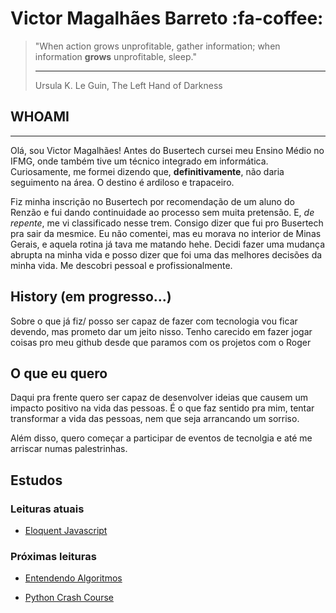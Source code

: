 # Victor Magalhães Barreto :fa-coffee:

> "When action grows unprofitable, gather information; when information **grows** unprofitable, sleep."
> ****
> Ursula K. Le Guin, The Left Hand of Darkness

## WHOAMI
****
Olá, sou Victor Magalhães! Antes do Busertech cursei meu Ensino Médio no IFMG, onde também tive um técnico integrado em informática. Curiosamente, me formei dizendo que, **definitivamente**, não daria seguimento na área. O destino é ardiloso e trapaceiro.

Fiz minha inscrição no Busertech por recomendação de um aluno do Renzão e fui dando continuidade ao processo sem muita pretensão. E, *de repente*, me vi classificado nesse trem. Consigo dizer que fui pro Busertech pra sair da mesmice. Eu não comentei, mas eu morava no interior de Minas Gerais, e aquela rotina já tava me matando hehe. Decidi fazer uma mudança abrupta na minha vida e posso dizer que foi uma das melhores decisões da minha vida. Me descobri pessoal e profissionalmente.

## History (em progresso...)

Sobre o que já fiz/ posso ser capaz de fazer com tecnologia vou ficar devendo, mas prometo dar um jeito nisso. Tenho carecido em fazer jogar coisas pro meu github desde que paramos com os projetos com o Roger

## O que eu quero

Daqui pra frente quero ser capaz de desenvolver ideias que causem um impacto positivo na vida das pessoas. É o que faz sentido pra mim, tentar transformar a vida das pessoas, nem que seja arrancando um sorriso.

Além disso, quero começar a participar de eventos de tecnolgia e até me arriscar numas palestrinhas.

## Estudos 

### Leituras atuais

- [Eloquent Javascript](https://eloquentjavascript.net/)

### Próximas leituras

- [Entendendo Algoritmos](https://www.amazon.com.br/Entendendo-Algoritmos-Ilustrado-Programadores-Curiosos/dp/8575225634/ref=sr_1_1?crid=14WKAVD5EWGO6&keywords=entendendo+algoritmos+um+guia+ilustrado+para+programadores+e+outros&qid=1670439274&sprefix=para+programadores+e+outros%2Caps%2C208&sr=8-1)

- [Python Crash Course](https://www.amazon.com.br/Python-Crash-Course-Eric-Matthes/dp/1593279280/ref=sr_1_8?__mk_pt_BR=%C3%85M%C3%85%C5%BD%C3%95%C3%91&crid=85JITCFTEUXI&keywords=python&qid=1670437425&sprefix=pytho%2Caps%2C227&sr=8-8&ufe=app_do%3Aamzn1.fos.6121c6c4-c969-43ae-92f7-cc248fc6181d)


